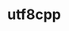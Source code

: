 ---
title: "utf8cpp"
layout: cache
categories: [package, develop-2025-05-18]
meta: {"compilers": ["gcc@11.1.0", "gcc@11.4.0", "msvc@19.39.33523"], "num_specs": 4, "num_specs_by_stack": {"data-vis-sdk": 1, "e4s": 2, "root": 4, "windows-vis": 1}, "oss": ["ubuntu20.04", "ubuntu22.04", "windows10.0.20348"], "platforms": ["linux", "windows"], "stacks": ["data-vis-sdk", "e4s", "root", "windows-vis"], "targets": ["x86_64", "x86_64_v3"], "versions": ["4.0.6"]}
spec_details: [{"compiler": "gcc@11.4.0", "hash": "hefipjacyyk4wjyqc4fz75jtcibcedma", "os": "ubuntu22.04", "platform": "linux", "size": "-", "stacks": ["e4s", "root"], "target": "x86_64_v3", "variants": ["build_system=cmake", "build_type=Release", "generator=make", "~ipo"], "versions": ["4.0.6"]}, {"compiler": "msvc@19.39.33523", "hash": "lawhu3nhbzyfyb4pnezvophpara3bq5k", "os": "windows10.0.20348", "platform": "windows", "size": "-", "stacks": ["root", "windows-vis"], "target": "x86_64", "variants": ["build_system=cmake", "build_type=Release", "generator=ninja", "~ipo"], "versions": ["4.0.6"]}, {"compiler": "gcc@11.4.0", "hash": "sljtua6f2jwwhaifk7sms4a6htafi7w6", "os": "ubuntu22.04", "platform": "linux", "size": "-", "stacks": ["e4s", "root"], "target": "x86_64_v3", "variants": ["build_system=cmake", "build_type=Release", "generator=make", "~ipo"], "versions": ["4.0.6"]}, {"compiler": "gcc@11.1.0", "hash": "wbnvbsgo2b4r3cgy5cecy76osoarlic7", "os": "ubuntu20.04", "platform": "linux", "size": "-", "stacks": ["data-vis-sdk", "root"], "target": "x86_64_v3", "variants": ["build_system=cmake", "build_type=Release", "generator=make", "~ipo"], "versions": ["4.0.6"]}]
---